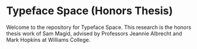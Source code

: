 # Typeface Space (Honors Thesis)

Welcome to the repository for Typeface Space. This research is the honors thesis work of Sam Magid, advised by Professors Jeannie Albrecht and Mark Hopkins at Williams College.